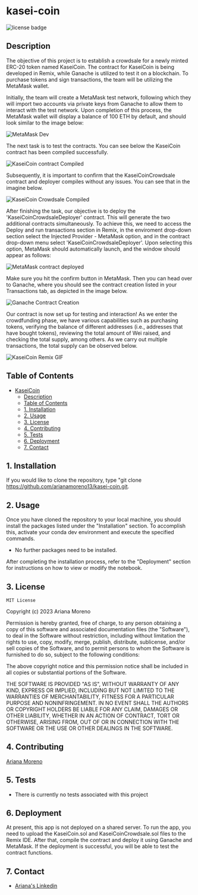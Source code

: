 # kasei-coin
![license badge](https://shields.io/badge/license-mit-blue)
## Description
The objective of this project is to establish a crowdsale for a newly minted ERC-20 token named KaseiCoin. The contract for KaseiCoin is being developed in Remix, while Ganache is utilized to test it on a blockchain. To purchase tokens and sign transactions, the team will be utilizing the MetaMask wallet.

Initially, the team will create a MetaMask test network, following which they will import two accounts via private keys from Ganache to allow them to interact with the test network. Upon completion of this process, the MetaMask wallet will display a balance of 100 ETH by default, and should look similar to the image below:

![MetaMask Dev](media/metamaskdev.gif)

The next task is to test the contracts. You can see below the KaseiCoin contract has been compiled successfully. 

![KaseiCoin contract Compiled](media/KaseiCoinSolcompiled.gif)

Subsequently, it is important to confirm that the KaseiCoinCrowdsale contract and deployer compiles without any issues. You can see that in the imagine below. 

![KaseiCoin Crowdsale Compiled](media/KaseiCoinCrowdsaleCompiled.gif)

After finishing the task, our objective is to deploy the 'KaseiCoinCrowdsaleDeployer' contract. This will generate the two additional contracts simultaneously. To achieve this, we need to access the Deploy and run transactions section in Remix, in the enviroment drop-down section select the Injected Provider - MetaMask option, and in the contract drop-down menu select 'KaseiCoinCrowdsaleDeployer'. Upon selecting this option, MetaMask should automatically launch, and the window should appear as follows:

![MetaMask contract deployed](media/contracted-deployed.gif)

Make sure you hit the confirm button in MetaMask. Then you can head over to Ganache, where you should see the contract creation listed in your Transactions tab, as depicted in the image below.

![Ganache Contract Creation](media/ganache-deployed.gif)

Our contract is now set up for testing and interaction! As we enter the crowdfunding phase, we have various capabilities such as purchasing tokens, verifying the balance of different addresses (i.e., addresses that have bought tokens), reviewing the total amount of Wei raised, and checking the total supply, among others. As we carry out multiple transactions, the total supply can be observed below.

![KaseiCoin Remix GIF](media/kaseicoin-remix-GIF.gif)


## Table of Contents

- [KaseiCoin](#kasei-coin)
    - [Description](#description)
    - [Table of Contents](#table-of-contents)
    - [1. Installation ](#1-installation)
    - [2. Usage](#2-usage)
    - [3. License](#3-license)
    - [4. Contributing](#4-contributing)
    - [5. Tests](#5-tests)
    - [6. Deployment](#6-deployment)
    - [7. Contact](#7-contact)
   

## 1. Installation 

If you would like to clone the repository, type "git clone https://github.com/arianamoreno13/kasei-coin.git. 
    
## 2. Usage    
Once you have cloned the repository to your local machine, you should install the packages listed under the "Installation" section. To accomplish this, activate your conda dev environment and execute the specified commands. 

- No further packages need to be installed.

After completing the installation process, refer to the "Deployment" section for instructions on how to view or modify the notebook.

## 3. License
    MIT License
Copyright (c) 2023 Ariana Moreno

Permission is hereby granted, free of charge, to any person obtaining a copy of this software and associated documentation files (the "Software"), to deal in the Software without restriction, including without limitation the rights to use, copy, modify, merge, publish, distribute, sublicense, and/or sell copies of the Software, and to permit persons to whom the Software is furnished to do so, subject to the following conditions:

The above copyright notice and this permission notice shall be included in all copies or substantial portions of the Software.

THE SOFTWARE IS PROVIDED "AS IS", WITHOUT WARRANTY OF ANY KIND, EXPRESS OR IMPLIED, INCLUDING BUT NOT LIMITED TO THE WARRANTIES OF MERCHANTABILITY, FITNESS FOR A PARTICULAR PURPOSE AND NONINFRINGEMENT. IN NO EVENT SHALL THE AUTHORS OR COPYRIGHT HOLDERS BE LIABLE FOR ANY CLAIM, DAMAGES OR OTHER LIABILITY, WHETHER IN AN ACTION OF CONTRACT, TORT OR OTHERWISE, ARISING FROM, OUT OF OR IN CONNECTION WITH THE SOFTWARE OR THE USE OR OTHER DEALINGS IN THE SOFTWARE.

## 4. Contributing

[Ariana Moreno](https://github.com/arianamoreno13)

## 5. Tests

- There is currently no tests associated with this project 

## 6. Deployment

At present, this app is not deployed on a shared server. To run the app, you need to upload the KaseiCoin.sol and KaseiCoinCrowdsale.sol files to the Remix IDE. After that, compile the contract and deploy it using Ganache and MetaMask. If the deployment is successful, you will be able to test the contract functions.

## 7. Contact

- [Ariana's Linkedin](www.linkedin.com/in/arianapmoreno)





